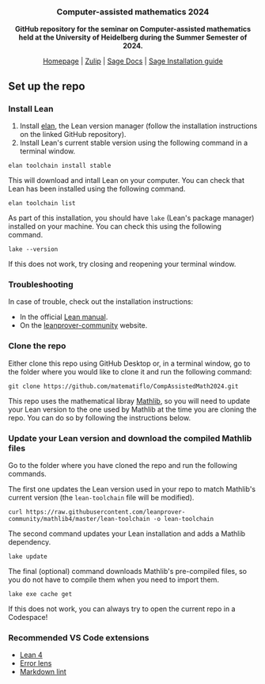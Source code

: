 <div align="center">
  <h3 align="center">Computer-assisted mathematics 2024</h3>
  <p>
    <strong>GitHub repository for the seminar on Computer-assisted mathematics
      <br>held at the University of Heidelberg during the Summer Semester of 2024.</strong>
  </p>
</div>

<div align="center">
  <a href="https://matematiflo.github.io/SoSe_2024/CompAssistedMath2024">Homepage</a>
  | <a href="https://matematiflo.zulipchat.com/join/xju6njq6imfu44qk4rfbg5hg/">Zulip</a>
  | <a href="https://doc.sagemath.org/html/en/index.html">Sage Docs</a>
  | <a href="./Sage/README.md#installation-of-sage-via-conda-forge">Sage Installation guide</a>
</div>

## Set up the repo

### Install Lean

1. Install [elan](https://github.com/leanprover/elan), the Lean version manager (follow the installation instructions on the linked GitHub repository).
1. Install Lean's current stable version using the following command in a terminal window.

```script
elan toolchain install stable
```

This will download and intall Lean on your computer. You can check that Lean has been installed using the following command.

```script
elan toolchain list
```

As part of this installation, you should have `lake` (Lean's package manager) installed on your machine. You can check this using the following command.

```script
lake --version
```

If this does not work, try closing and reopening your terminal window.

### Troubleshooting

In case of trouble, check out the installation instructions:

- In the official [Lean manual](https://lean-lang.org/lean4/doc/setup.html).
- On the [leanprover-community](https://leanprover-community.github.io/get_started.html) website.

### Clone the repo

Either clone this repo using GitHub Desktop or, in a terminal window, go to the folder where you would like to clone it and run the following command:

```script
git clone https://github.com/matematiflo/CompAssistedMath2024.git
```

This repo uses the mathematical libray [Mathlib](https://github.com/leanprover-community/mathlib4), so you will need to update your Lean version to the one used by Mathlib at the time you are cloning the repo. You can do so by following the instructions below.

### Update your Lean version and download the compiled Mathlib files

Go to the folder where you have cloned the repo and run the following commands.

The first one updates the Lean version used in your repo to match Mathlib's current version (the `lean-toolchain` file will be modified).

```script
curl https://raw.githubusercontent.com/leanprover-community/mathlib4/master/lean-toolchain -o lean-toolchain
```

The second command updates your Lean installation and adds a Mathlib dependency.

```script
lake update
```

The final (optional) command downloads Mathlib's pre-compiled files, so you do not have to compile them when you need to import them.

```script
lake exe cache get
```

If this does not work, you can always try to open the current repo in a Codespace!

### Recommended VS Code extensions

- [Lean 4](https://marketplace.visualstudio.com/items?itemName=leanprover.lean4)
- [Error lens](https://marketplace.visualstudio.com/items?itemName=usernamehw.errorlens)
- [Markdown lint](https://marketplace.visualstudio.com/items?itemName=DavidAnson.vscode-markdownlint)
